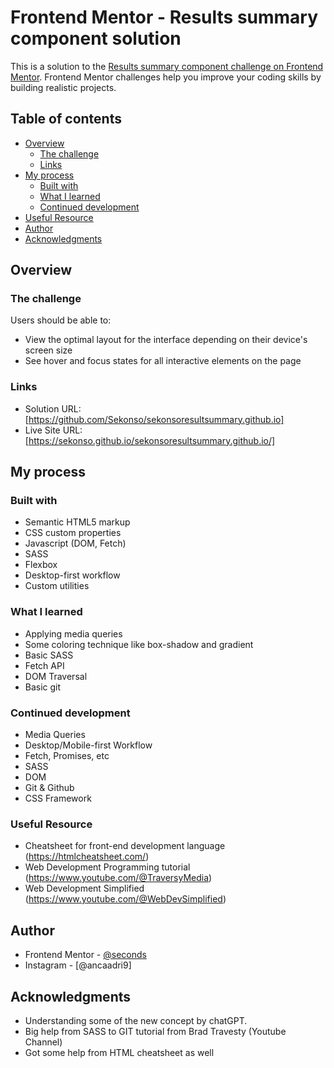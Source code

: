 # Frontend Mentor - Results summary component solution

This is a solution to the [Results summary component challenge on Frontend Mentor](https://www.frontendmentor.io/challenges/results-summary-component-CE_K6s0maV). Frontend Mentor challenges help you improve your coding skills by building realistic projects.

## Table of contents

- [Overview](#overview)
  - [The challenge](#the-challenge)
  - [Links](#links)
- [My process](#my-process)
  - [Built with](#built-with)
  - [What I learned](#what-i-learned)
  - [Continued development](#continued-development)
- [Useful Resource](#useful-resource)
- [Author](#author)
- [Acknowledgments](#acknowledgments)

## Overview

### The challenge

Users should be able to:
- View the optimal layout for the interface depending on their device's screen size
- See hover and focus states for all interactive elements on the page

### Links

- Solution URL: [https://github.com/Sekonso/sekonsoresultsummary.github.io]
- Live Site URL: [https://sekonso.github.io/sekonsoresultsummary.github.io/]

## My process

### Built with

- Semantic HTML5 markup
- CSS custom properties
- Javascript (DOM, Fetch)
- SASS
- Flexbox
- Desktop-first workflow
- Custom utilities

### What I learned

- Applying media queries
- Some coloring technique like box-shadow and gradient
- Basic SASS
- Fetch API
- DOM Traversal
- Basic git

### Continued development

- Media Queries
- Desktop/Mobile-first Workflow
- Fetch, Promises, etc
- SASS
- DOM
- Git & Github
- CSS Framework

### Useful Resource

- Cheatsheet for front-end development language (https://htmlcheatsheet.com/)
- Web Development Programming tutorial (https://www.youtube.com/@TraversyMedia)
- Web Development Simplified (https://www.youtube.com/@WebDevSimplified)

## Author

- Frontend Mentor - [@seconds](https://www.frontendmentor.io/profile/Seconds-bit)
- Instagram - [@ancaadri9]

## Acknowledgments

- Understanding some of the new concept by chatGPT.
- Big help from SASS to GIT tutorial from Brad Travesty (Youtube Channel)
- Got some help from HTML cheatsheet as well
